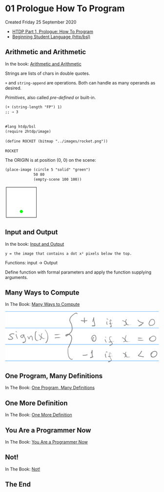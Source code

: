 # 01 Prologue How To Program
Created Friday 25 September 2020


* [HTDP Part 1, Prologue: How To Program](https://htdp.org/2020-8-1/Book/part_prologue.html#(part._arithmetic-pro))
* [Beginning Student Language (http/bsl)](https://docs.racket-lang.org/htdp-langs/beginner.html#%28def._htdp-beginner._%28%28lib._lang%2Fhtdp-beginner..rkt%29._string-~3enumber%29%29)



Arithmetic and Arithmetic
-------------------------
In the book: [Arithmetic and Arithmetic](https://htdp.org/2020-8-1/Book/part_prologue.html#%28part._arithmetic-pro%29)

Strings are lists of chars in double quotes.

``+`` and ``string-append`` are operations. Both can handle as many operands as desired.

*Primitives*, also called *pre-defined* or built-in.

	(+ (string-length "FP") 1)
	;; → 3


	#lang htdp/bsl
	(require 2htdp/image)
	
	(define ROCKET (bitmap "../images/rocket.png"))
	
	ROCKET

The ORIGIN is at position (0, 0) on the scene:

	(place-image (circle 5 "solid" "green")
	             50 80
	             (empty-scene 100 100))


![](./01_Prologue_How_To_Program/empty-scene.png)

Input and Output
----------------
In the book: [Input and Output](https://htdp.org/2020-8-1/Book/part_prologue.html#%28part._some-i%2Fo%29)

	y = the image that contains a dot x² pixels below the top.

Functions: input → Output

Define function with formal parameters and apply the function supplying arguments.

Many Ways to Compute
--------------------
In The Book: [Many Ways to Compute](https://htdp.org/2020-8-1/Book/part_prologue.html#%28part._pro-cond%29)

![](./01_Prologue_How_To_Program/math-function-sign.png)



One Program, Many Definitions
-----------------------------
In The Book: [One Program, Many Definitions](https://htdp.org/2020-8-1/Book/part_prologue.html#%28part._pro-many-def%29)



One More Definition
-------------------
In The Book: [One More Definition](https://htdp.org/2020-8-1/Book/part_prologue.html#%28part._more-def%29)

You Are a Programmer Now
------------------------
In The Book: [You Are a Programmer Now](https://htdp.org/2020-8-1/Book/part_prologue.html#%28part._program-now%29)

Not!
----
In The Book: [Not!](https://htdp.org/2020-8-1/Book/part_prologue.html#%28part._sec~3anot%29)







The End
-------

















